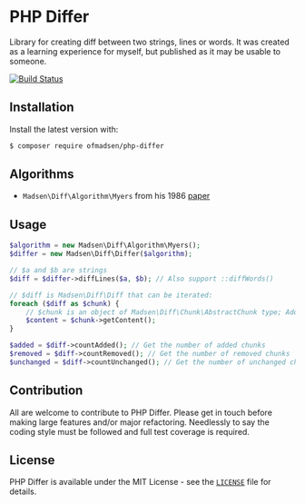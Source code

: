 # PHP Differ
Library for creating diff between two strings, lines or words. It was created as a learning experience for myself, but published as it may be usable to someone.

[![Build Status](https://travis-ci.org/ofmadsen/php-differ.svg?branch=master)](https://travis-ci.org/ofmadsen/php-differ)

## Installation
Install the latest version with:

```bash
$ composer require ofmadsen/php-differ
```

## Algorithms

- `Madsen\Diff\Algorithm\Myers` from his 1986 [paper](http://www.xmailserver.org/diff2.pdf)

## Usage
```php
$algorithm = new Madsen\Diff\Algorithm\Myers();
$differ = new Madsen\Diff\Differ($algorithm);

// $a and $b are strings
$diff = $differ->diffLines($a, $b); // Also support ::diffWords()

// $diff is Madsen\Diff\Diff that can be iterated:
foreach ($diff as $chunk) {
    // $chunk is an object of Madsen\Diff\Chunk\AbstractChunk type; AddedChunk, RemovedChunk or UnchangedChunk
    $content = $chunk->getContent();
}

$added = $diff->countAdded(); // Get the number of added chunks
$removed = $diff->countRemoved(); // Get the number of removed chunks
$unchanged = $diff->countUnchanged(); // Get the number of unchanged chunks
```

## Contribution
All are welcome to contribute to PHP Differ. Please get in touch before making large features and/or major refactoring. Needlessly to say the coding style must be followed and full test coverage is required.

## License
PHP Differ is available under the MIT License - see the [`LICENSE`](LICENSE) file for details.